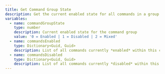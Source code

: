 ```yaml
---
title: Get Command Group State
description: Get the current enabled state for all commands in a group
variables:
  - name: commandGroupState
    type: number
    description: Current enabled state for the command group
    value: '0 = Enabled | 1 = Disabled | 2 = Mixed'
  - name: commandsEnabled
    type: Dictionary<Guid, Guid>
    description: List of all commands currently *enabled* within this command group
  - name: commandsDisabled
    type: Dictionary<Guid, Guid>
    description: List of all commands currently *disabled* within this command group
---
```


